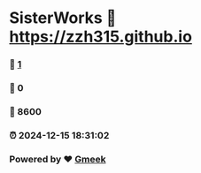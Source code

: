 # SisterWorks :link: https://zzh315.github.io 
### :page_facing_up: [1](https://zzh315.github.io/tag.html) 
### :speech_balloon: 0 
### :hibiscus: 8600 
### :alarm_clock: 2024-12-15 18:31:02 
### Powered by :heart: [Gmeek](https://github.com/Meekdai/Gmeek)
